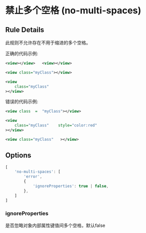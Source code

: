 # 禁止多个空格 (no-multi-spaces)

## Rule Details

此规则不允许存在不用于缩进的多个空格。

正确的代码示例:

```xml
<view></view>   <view></view>

<view class="myClass"></view>

<view
    class="myClass"
></view>
```

错误的代码示例:

```xml
<view class  =  "myClass"></view>

<view
    class="myClass"    style="color:red"
></view>

<view class="myClass"   ></view>
```

## Options

```javascript
[
    'no-multi-spaces': [
        'error',
        {
            'ignoreProperties': true | false,
        },
    ]
]
```

### ignoreProperties
是否忽略对象内部属性键值间多个空格，默认false


